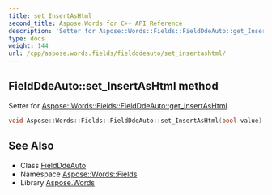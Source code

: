 ```yaml
---
title: set_InsertAsHtml
second_title: Aspose.Words for C++ API Reference
description: 'Setter for Aspose::Words::Fields::FieldDdeAuto::get_InsertAsHtml.'
type: docs
weight: 144
url: /cpp/aspose.words.fields/fieldddeauto/set_insertashtml/
---
```

## FieldDdeAuto::set_InsertAsHtml method


Setter for [Aspose::Words::Fields::FieldDdeAuto::get_InsertAsHtml](../get_insertashtml/).

```cpp
void Aspose::Words::Fields::FieldDdeAuto::set_InsertAsHtml(bool value)
```

## See Also

* Class [FieldDdeAuto](../)
* Namespace [Aspose::Words::Fields](../../)
* Library [Aspose.Words](../../../)
